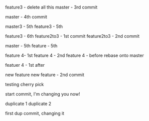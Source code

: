 feature3 - delete all this
master - 3rd commit 

master - 4th commit

master3 - 5th
feature3 - 5th

feature3 - 6th
feature2to3 - 1st commit
feature2to3 - 2nd commit

master - 5th
feature - 5th

feature 4- 1st
feature 4 - 2nd
feature 4 - before rebase onto master

featuer 4 - 1st after

new feature
new feature - 2nd commit

testing cherry pick

start commit, I'm changing you now!

duplicate 1
duplicate 2

first dup commit, changing it
